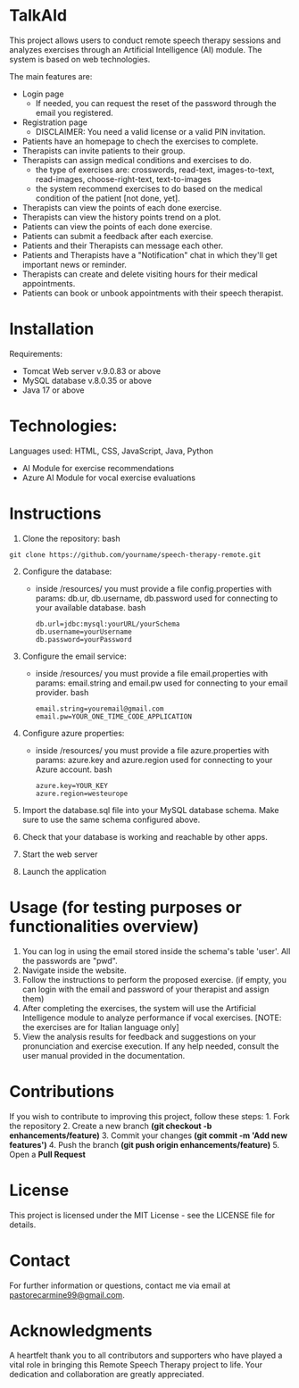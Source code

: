 # TalkAId
This project allows users to conduct remote speech therapy sessions and analyzes exercises through an Artificial Intelligence (AI) module. The system is based on web technologies. 

The main features are:
* Login page
   * If needed, you can request the reset of the password through the email you registered.    
* Registration page
   * DISCLAIMER: You need a valid license or a valid PIN invitation.   
* Patients have an homepage to chech the exercises to complete.
* Therapists can invite patients to their group.
* Therapists can assign medical conditions and exercises to do.
   * the type of exercises are: crosswords, read-text, images-to-text, read-images, choose-right-text, text-to-images
   * the system recommend exercises to do based on the medical condition of the patient [not done, yet].
* Therapists can view the points of each done exercise.
* Therapists can view the history points trend on a plot.
* Patients can view the points of each done exercise.
* Patients can submit a feedback after each exercise.
* Patients and their Therapists can message each other.
* Patients and Therapists have a "Notification" chat in which they'll get important news or reminder.
* Therapists can create and delete visiting hours for their medical appointments.
* Patients can book or unbook appointments with their speech therapist.

# Installation
Requirements:
* Tomcat Web server v.9.0.83 or above
* MySQL database v.8.0.35 or above
* Java 17 or above

# Technologies:
Languages used: HTML, CSS, JavaScript, Java, Python 
* AI Module for exercise recommendations
* Azure AI Module for vocal exercise evaluations

# Instructions
1. Clone the repository:
bash
```
git clone https://github.com/yourname/speech-therapy-remote.git
```
2. Configure the database:
    * inside /resources/ you must provide a file config.properties with params: db.ur, db.username, db.password used for connecting to your available database.
      bash
      ```
      db.url=jdbc:mysql:yourURL/yourSchema
      db.username=yourUsername
      db.password=yourPassword
      ```
3. Configure the email service:
    * inside /resources/ you must provide a file email.properties with params: email.string and email.pw used for connecting to your email provider.
      bash
      ```
      email.string=youremail@gmail.com
      email.pw=YOUR_ONE_TIME_CODE_APPLICATION
      ```
4. Configure azure properties:
    * inside /resources/ you must provide a file azure.properties with params: azure.key and azure.region used for connecting to your Azure account.
      bash
      ```
      azure.key=YOUR_KEY
      azure.region=westeurope
      ```

6. Import the database.sql file into your MySQL database schema. Make sure to use the same schema configured above.
7. Check that your database is working and reachable by other apps.
8. Start the web server
9. Launch the application

# Usage (for testing purposes or functionalities overview)
1. You can log in using the email stored inside the schema's table 'user'. All the passwords are "pwd".
2. Navigate inside the website.
3. Follow the instructions to perform the proposed exercise. (if empty, you can login with the email and password of your therapist and assign them)
4. After completing the exercises, the system will use the Artificial Intelligence module to analyze performance if vocal exercises. [NOTE: the exercises are for Italian language only]
5. View the analysis results for feedback and suggestions on your pronunciation and exercise execution.
If any help needed, consult the user manual provided in the documentation.
# Contributions
  If you wish to contribute to improving this project, follow these steps:
    1. Fork the repository
    2. Create a new branch **(git checkout -b enhancements/feature)**
    3. Commit your changes **(git commit -m 'Add new features')**
    4. Push the branch **(git push origin enhancements/feature)**
    5. Open a **Pull Request**
# License
This project is licensed under the MIT License - see the LICENSE file for details.

# Contact
For further information or questions, contact me via email at pastorecarmine99@gmail.com.

# Acknowledgments
A heartfelt thank you to all contributors and supporters who have played a vital role in bringing this Remote Speech Therapy project to life. Your dedication and collaboration are greatly appreciated.
